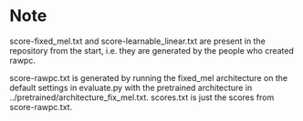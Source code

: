 # Note
score-fixed_mel.txt and score-learnable_linear.txt are present in the repository from the start, i.e. they are generated by the people who created rawpc. 

score-rawpc.txt is generated by running the fixed_mel architecture on the default settings in evaluate.py with the pretrained architecture in ../pretrained/architecture_fix_mel.txt. scores.txt is just the scores from score-rawpc.txt.